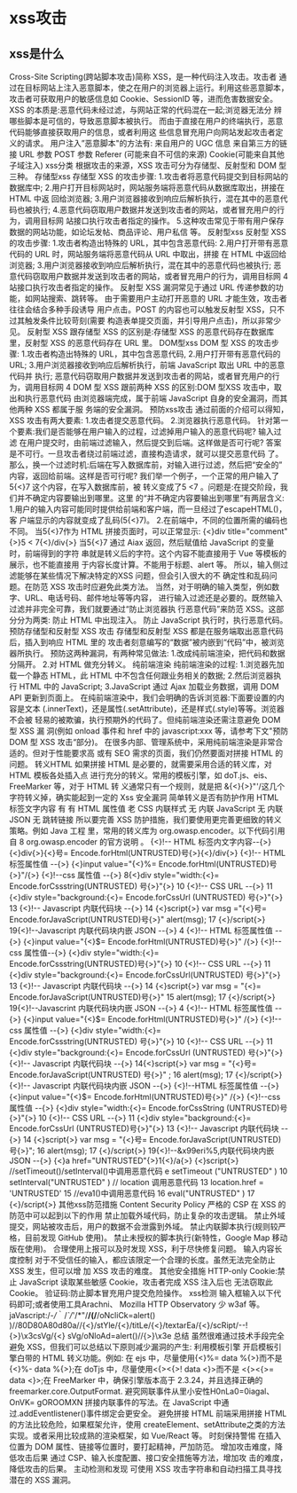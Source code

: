 # xss攻击
## xss是什么
Cross-Site Scripting(跨站脚本攻击)简称 XSS，是一种代码注入攻击。攻击者
通过在目标网站上注入恶意脚本，使之在用户的浏览器上运行。利用这些恶意脚本，
攻击者可获取用户的敏感信息如 Cookie、SessionID 等，进而危害数据安全。
XSS 的本质是:恶意代码未经过滤，与网站正常的代码混在一起;浏览器无法分
辨哪些脚本是可信的，导致恶意脚本被执行。
而由于直接在用户的终端执行，恶意代码能够直接获取用户的信息，或者利用这
些信息冒充用户向网站发起攻击者定义的请求。
用户注入”恶意脚本"的方法有:
来自用户的 UGC 信息
来自第三方的链接
URL 参数
POST 参数
Referer (可能来自不可信的来源)
Cookie(可能来自其他子域注入)
xss分类
根据攻击的来源，XSS 攻击可分为存储型、反射型和 DOM 型三种。
存储型xss
存储型 XSS 的攻击步骤:
1.攻击者将恶意代码提交到目标网站的数据库中;
2.用户打开目标网站时，网站服务端将恶意代码从数据库取出，拼接在 HTML 中返
回给浏览器;
3.用户浏览器接收到响应后解析执行，混在其中的恶意代码也被执行;
4.恶意代码窃取用户数据并发送到攻击者的网站，或者冒充用户的行为，调用目标网
站接口执行攻击者指定的操作。
5.这种攻击常见于带有用户保存数据的网站功能，如论坛发帖、商品评论、用户私信
等。
反射型xss
反射型 XSS 的攻击步骤:
1.攻击者构造出特殊的 URL，其中包含恶意代码:
2.用户打开带有恶意代码的 URL 时，网站服务端将恶意代码从 URL 中取出，拼接
在 HTML 中返回给浏览器;
3.用户浏览器接收到响应后解析执行，混在其中的恶意代码也被执行;
恶意代码窃取用户数据并发送到攻击者的网站，或者冒充用户的行为，调用目标网
4
站接口执行攻击者指定的操作。
反射型 XSS 漏洞常见于通过 URL 传递参数的功能，如网站搜索、跳转等。
由于需要用户主动打开恶意的 URL 才能生效，攻击者往往会结合多种手段诱导
用户点击。POST 的内容也可以触发反射型 XSS，只不过其触发条件比较苛刻(需要
构造表单提交页面，并引导用户点击)，所以非常少见。
反射型 XSS 跟存储型 XSS 的区别是:存储型 XSS 的恶意代码存在数据库
里，反射型 XSS 的恶意代码存在 URL 里。
DOM型xss
DOM 型 XSS 的攻击步骤:
1.攻击者构造出特殊的 URL，其中包含恶意代码,
2.用户打开带有恶意代码的 URL;
3.用户浏览器接收到响应后解析执行，前端 JavaScript 取出 URL 中的恶意代码并
执行;
恶意代码窃取用户数据并发送到攻击者的网站，或者冒充用户的行为，调用目标网
4
DOM 型 XSS 跟前两种 XSS 的区别:DOM 型XSS 攻击中，取出和执行恶意代码
由浏览器端完成，属于前端 JavaScript 自身的安全漏洞，而其他两种 XSS 都属于服
务端的安全漏洞。
预防xss攻击
通过前面的介绍可以得知，XSS 攻击有两大要素:
1.攻击者提交恶意代码。
2.浏览器执行恶意代码。
针对第一个要素:我们是否能够在用户输入的过程，过滤掉用户输入的恶意代码呢?
输入过滤
在用户提交时，由前端过滤输入，然后提交到后端。这样做是否可行呢?
答案是不可行。一旦攻击者绕过前端过滤，直接构造请求，就可以提交恶意代码
了。
那么，换一个过滤时机:后端在写入数据库前，对输入进行过滤，然后把“安全的”
内容，返回给前端。这样是否可行呢?
我们举一个例子，一个正常的用户输入了5{<}7 这个内容，在写入数据库前，被
转义变成了5 &lt;7 。问题是:在提交阶段，我们并不确定内容要输出到哪里。这里
的“并不确定内容要输出到哪里”有两层含义:
1.用户的输入内容可能同时提供给前端和客户端，而一旦经过了escapeHTML()，客
户端显示的内容就变成了乱码(5{<}7)。
2.在前端中，不同的位置所需的编码也不同。
当5{<}7作为 HTML 拼接页面时，可以正常显示:
{<}div title="comment"{>}5 &lt; 7{<}/div{>}
当5{<}7 通过 Aiax 返回，然后赋值给 JavaScript 的变量时，前端得到的字符
串就是转义后的字符。这个内容不能直接用于 Vue 等模板的展示，也不能直接用
于内容长度计算。不能用于标题、alert 等。
所以，输入侧过滤能够在某些情况下解决特定的XSS 问题，但会引入很大的不
确定性和乱码问题。在防范 XSS 攻击时应避免此类方法。
当然，对于明确的输入类型，例如数字、URL、电话号码、邮件地址等等内容，
进行输入过滤还是必要的。既然输入过滤并非完全可靠，我们就要通过“防止浏览器执
行恶意代码”来防范 XSS。这部分分为两类:
防止 HTML 中出现注入。
防止 JavaScript 执行时，执行恶意代码。
预防存储型和反射型 XSS 攻击
存储型和反射型 XSS 都是在服务端取出恶意代码后，插入到响应 HTML 里的
攻击者刻意编写的“数据”被内嵌到“代码”中，被浏览器所执行。
预防这两种漏洞，有两种常见做法:
1.改成纯前端渲染，把代码和数据分隔开。
2.对 HTML 做充分转义。
纯前端渲染
纯前端渲染的过程:
1.浏览器先加载一个静态 HTML，此 HTML 中不包含任何跟业务相关的数据;
2.然后浏览器执行 HTML 中的 JavaScript;
3.JavaScript 通过 Ajax 加载业务数据，调用 DOM API 更新到页面上。
在纯前端渲染中，我们会明确的告诉浏览器:下面要设置的内容是文本
(.innerText)，还是属性(.setAttribute)，还是样式(.style)等等。浏览器不会被
轻易的被欺骗，执行预期外的代码了。但纯前端渲染还需注意避免 DOM 型 XSS 漏
洞(例如 onload 事件和 href 中的 javascript:xxx 等，请参考下文"预防 DOM 型
XSS 攻击“部分)。
在很多内部、管理系统中，采用纯前端渲染是非常合适的。但对于性能要求高
或有 SEO 需求的页面，我们仍然要面对拼接 HTML 的问题。
转义HTML
如果拼接 HTML 是必要的，就需要采用合适的转义库，对 HTML 模板各处插入点
进行充分的转义。常用的模板引擎，如 doT.js、eis、FreeMarker 等，对于 HTML 转
义通常只有一个规则，就是把 &{<}{>}"'/这几个字符转义掉，确实能起到一定的
Xss 安全漏洞
简单转义是否有防护作用
HTML 标签文字内容
有
有
HTML 属性值
老
CSS 内联样式
无
内联 JavaScript
无
内联 JSON
无
跳转链接
所以要完善 XSS 防护措施，我们要使用更完善更细致的转义策略。例如 Java 工程
里，常用的转义库为 org.owasp.encoder。以下代码引用自
8 org.owasp.encoder 的官方说明 。
{<}!-- HTML 标签内文字内容--{>}
{<}div{>}{<}号= Encode.forHtml(UNTRUSTED)号{>}{<}/div{>}
{<}!-- HTML 标签属性值 --{>}
{<}input value="{<}%= Encode.forHtml(UNTRUSTED)号{>}"/{>}
{<}!--css 属性值 --{>}
8{<}div style="width:{<}= Encode.forCssstring(UNTRUSTED) 号{>}"{>}
10 {<}!-- CSS URL --{>}
11 {<}div style="background:{<}= Encode.forCssUrl (UNTRUSTED) 号{>}"{>}
13 {<}!-- Javascript 内联代码块 --{>}
14 {<}script{>}
var msg ="{<}号= Encode.forJavaScript(UNTRUSTED)号{>}"
alert(msg);
17 {<}/script{>}
19{<}!--Javascript 内联代码块内嵌 JSON --{>}
4 {<}!-- HTML 标签属性值 --{>}
{<}input value="{<}$= Encode.forHtml(UNTRUSTED)号{>}" /{>}
{<}!--css 属性值--{>}
{<}div style="width:{<}= Encode.forCssstring(UNTRUSTED)号{>}"{>}
10 {<}!-- CSS URL --{>}
11 {<}div style="background:{<}= Encode.forCssUrl(UNTRUSTED) 号{>}"{>}
13 {<}!-- Javascript 内联代码块 --{>}
14 {<}script{>}
var msg = "{<}= Encode.forJavaScript(UNTRUSTED)号{>}"
15
alert(msg);
17 {<}/script{>}
19{<}!--Javascrint 内联代码块内嵌 JSON --{>}
4 {<}!-- HTML 标签属性值 --{>}
{<}input value="{<}$= Encode.forHtml(UNTRUSTED)号{>}" /{>}
{<}!--css 属性值 --{>}
{<}div style="width:{<}= Encode.forCssstring(UNTRUSTED) 号{>}"{>}
10 {<}!-- CSS URL --{>}
11 {<}div style="background:{<}= Encode.forCssUrl (UNTRUSTED) 号{>}"{>}
{<}!-- Javascript 内联代码块 --{>}
14{<}script{>}
var msg = "{<}号= Encode.forJavaScript(UNTRUSTED) 号{>}" ;
16 alert(msg);
17 {<}/script{>}
{<}!-- Javascript 内联代码块内嵌 JSON --{>}
{<}!--HTML 标签属性值 --{>}
{<}input value="{<}$= Encode.forHtml(UNTRUSTED)号{>}" /{>}
{<}!--css 属性值 --{>}
{<}div style="width:{<}= Encode.forCssString (UNTRUSTED)号{>}"{>}
10 {<}!-- CSS URL --{>}
11 {<}div style="background:{<}= Encode.forCssUrl (UNTRUSTED)号{>}"{>}
13 {<}!-- Javascript 内联代码块 --{>}
14 {<}script{>}
var msg = "{<}号= Encode.forJavaScript(UNTRUSTED) 号{>}";
16 alert(msg);
17 {<}/script{>}
19{<}!--&x99eri%5,内联代码块内嵌 JSON --{>}
{<}a href="UNTRUSTED"{>}1{<}/a{>}
{<}script{>}
//setTimeout()/setInterval()中调用恶意代码
e
setTimeout ("UNTRUSTED" )
10 setInterval("UNTRUSTED" )
// location 调用恶意代码
13 location.href = 'UNTRUSTED'
15 //eva1()中调用恶意代码
16 eval("UNTRUSTED" )
17 {<}/script{>}
其他xss防范措施
Content Security Policy
严格的 CSP 在 XSS 的防范中可以起到以下的作用
禁止加载外域代码，防止复杂的攻击逻辑。
禁止外域提交，网站被攻击后，用户的数据不会泄露到外域。
禁止内联脚本执行(规则较严格，目前发现 GitHub 使用)。
禁止未授权的脚本执行(新特性，Google Map 移动版在使用)。
合理使用上报可以及时发现 XSS，利于尽快修复问题。
输入内容长度控制
对于不受信任的输入，都应该限定一个合理的长度。虽然无法完全防止 XSS 发生，但可以增
加 XSS 攻击的难度。
其他安全措施
HTTP-only Cookie:禁止 JavaScript 读取某些敏感 Cookie，攻击者完成 XSS 注入后也
无法窃取此 Cookie。
验证码:防止脚本冒充用户提交危险操作。
xss检测
输入框输入以下代码即可;或者使用工具Arachni、 Mozilla HTTP Observatory
少 w3af 等。
jaVascript:/*-/*｀/*\`/*'/*"/**/(/**/oNcliCk=alert()
)//80D80A80d80a//{<}/stYle/{<}/titLe/{<}/textarEa/{<}/scRipt/--!{>}\x3csVg/{<}
sVg/oNloAd=alert()//{>}\x3e
总结
虽然很难通过技术手段完全避免 XSS，但我们可以总结以下原则减少漏洞的产生:
利用模板引擎 开启模板引擎白带的 HTML 转义功能。例如: 在 ejs 中，尽量使用{<}%=
data %{>}而不是 {<}%- data %{>};在 doTjs 中，尽量使用<{><{>! data <}>而不是 <{><{>= data
<}>;在 FreeMarker 中，确保引擎版本高于 2.3.24，并且选择正确的
freemarker.core.OutputFormat.
避究网联事件从里小安性H0nLa0=0iagal、OnVK= gOROOMXN
拼接内联事件的写法。在 JavaScript 中通过.addEventlistener()事件绑定会更安全。
避免拼接 HTML 前端采用拼接 HTML 的方法比较危险，如果框架允许，使用
createElement、setAttribute之类的方法实现。或者采用比较成熟的渲染框架，如
Vue/React 等。
时刻保持警惕 在插入位置为 DOM 属性、链接等位置时，要打起精神，严加防范。
增加攻击难度，降低攻击后果 通过 CSP、输入长度配置、接口安全措施等方法，增加攻
击的难度，降低攻击的后果。
主动检测和发现 可使用 XSS 攻击字符串和自动扫描工具寻找潜在的 XSS 漏洞。